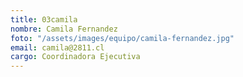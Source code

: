 ```yaml
---
title: 03camila
nombre: Camila Fernandez
foto: "/assets/images/equipo/camila-fernandez.jpg"
email: camila@2811.cl
cargo: Coordinadora Ejecutiva
---
```


